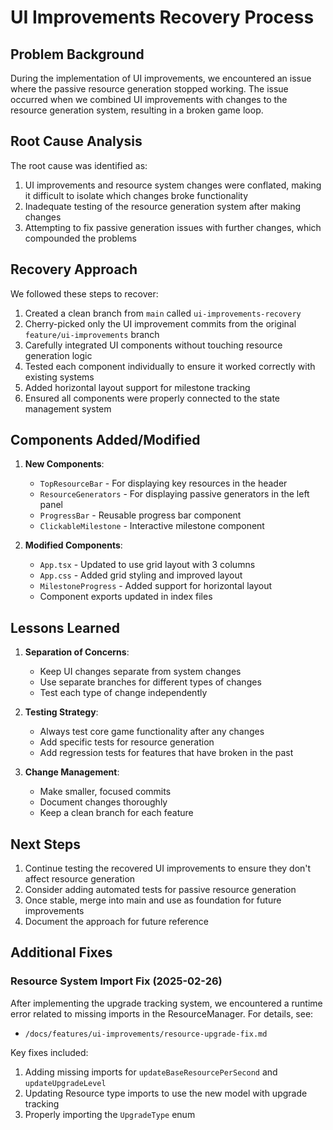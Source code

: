 # UI Improvements Recovery Process

## Problem Background

During the implementation of UI improvements, we encountered an issue where the passive resource generation stopped working. The issue occurred when we combined UI improvements with changes to the resource generation system, resulting in a broken game loop.

## Root Cause Analysis

The root cause was identified as:

1. UI improvements and resource system changes were conflated, making it difficult to isolate which changes broke functionality
2. Inadequate testing of the resource generation system after making changes
3. Attempting to fix passive generation issues with further changes, which compounded the problems

## Recovery Approach

We followed these steps to recover:

1. Created a clean branch from `main` called `ui-improvements-recovery`
2. Cherry-picked only the UI improvement commits from the original `feature/ui-improvements` branch
3. Carefully integrated UI components without touching resource generation logic
4. Tested each component individually to ensure it worked correctly with existing systems
5. Added horizontal layout support for milestone tracking
6. Ensured all components were properly connected to the state management system

## Components Added/Modified

1. **New Components**:
   - `TopResourceBar` - For displaying key resources in the header
   - `ResourceGenerators` - For displaying passive generators in the left panel
   - `ProgressBar` - Reusable progress bar component
   - `ClickableMilestone` - Interactive milestone component

2. **Modified Components**:
   - `App.tsx` - Updated to use grid layout with 3 columns
   - `App.css` - Added grid styling and improved layout
   - `MilestoneProgress` - Added support for horizontal layout
   - Component exports updated in index files

## Lessons Learned

1. **Separation of Concerns**:
   - Keep UI changes separate from system changes
   - Use separate branches for different types of changes
   - Test each type of change independently

2. **Testing Strategy**:
   - Always test core game functionality after any changes
   - Add specific tests for resource generation
   - Add regression tests for features that have broken in the past

3. **Change Management**:
   - Make smaller, focused commits
   - Document changes thoroughly
   - Keep a clean branch for each feature

## Next Steps

1. Continue testing the recovered UI improvements to ensure they don't affect resource generation
2. Consider adding automated tests for passive resource generation
3. Once stable, merge into main and use as foundation for future improvements
4. Document the approach for future reference

## Additional Fixes

### Resource System Import Fix (2025-02-26)

After implementing the upgrade tracking system, we encountered a runtime error related to missing imports in the ResourceManager. For details, see:
- `/docs/features/ui-improvements/resource-upgrade-fix.md`

Key fixes included:
1. Adding missing imports for `updateBaseResourcePerSecond` and `updateUpgradeLevel`
2. Updating Resource type imports to use the new model with upgrade tracking
3. Properly importing the `UpgradeType` enum